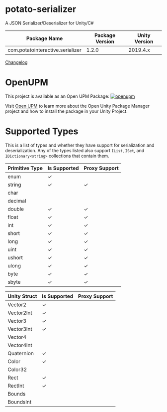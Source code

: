# potato-serializer
A JSON Serializer/Deserializer for Unity/C#

| Package Name | Package Version | Unity Version |
|-----|-----|-----|
| com.potatointeractive.serializer | 1.2.0 | 2019.4.x |

[Changelog](CHANGELOG.md)

# OpenUPM
This project is available as an Open UPM Package: [![openupm](https://img.shields.io/npm/v/com.potatointeractive.serializer?label=openupm&registry_uri=https://package.openupm.com)](https://openupm.com/packages/com.potatointeractive.util/)

Visit [Open UPM](https://openupm.com) to learn more about the Open Unity Package Manager project and how to install the package in your Unity Project.

# Supported Types
This is a list of types and whether they have support for serialization and deserialization. Any of the types listed also support `IList`, `ISet`, and `IDictionary<string>` collections that contain them.
	
| Primitive Type | Is Supported | Proxy Support |
|-----|-----|-----|
| enum | ✓ |  | 
| string | ✓ | ✓ |
| char |   |   |
| decimal |   |   |
| double | ✓ | ✓ |
| float | ✓ | ✓ |
| int | ✓ | ✓ |
| short | ✓ | ✓ |
| long | ✓ | ✓ |
| uint | ✓ | ✓ |
| ushort | ✓ | ✓ |
| ulong | ✓ | ✓ |
| byte | ✓ | ✓ |
| sbyte | ✓ | ✓ |

| Unity Struct | Is Supported | Proxy Support |
|-----|-----|-----|
| Vector2 | ✓ |   |
| Vector2Int | ✓ |   |
| Vector3 | ✓ |   |
| Vector3Int | ✓ |   |
| Vector4 |   |   |
| Vector4Int |   |   |
| Quaternion | ✓ |   |
| Color | ✓ |   |
| Color32 |   |   |
| Rect | ✓ |   |
| RectInt | ✓ |   |
| Bounds |   |   |
| BoundsInt |   |   |